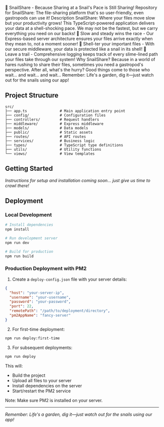🐌 SnailShare - Because Sharing at a Snail's Pace is Still Sharing!
Repository for SnailShare: The file-sharing platform that's so user-friendly, even gastropods can use it!
Description
SnailShare: Where your files move slow but your productivity grows! This TypeScript-powered application delivers your data at a shell-shocking pace. We may not be the fastest, but we carry everything you need on our backs!
🐌 Slow and steady wins the race - Our Express-based server architecture ensures your files arrive exactly when they mean to, not a moment sooner!
🐚 Shell-ter your important files - With our secure middleware, your data is protected like a snail in its shell!
🍃 Leave a trail - Comprehensive logging keeps track of every slime-lined path your files take through our system!
Why SnailShare?
Because in a world of hares rushing to share their files, sometimes you need a gastropod's perspective. After all, what's the hurry? Good things come to those who wait... and wait... and wait...
Remember: Life's a garden, dig it—just watch out for the snails using our app!

## Project Structure

```
src/
├── app.ts               # Main application entry point
├── config/              # Configuration files
├── controllers/         # Request handlers
├── middleware/          # Express middleware
├── models/              # Data models
├── public/              # Static assets
├── routes/              # API routes
├── services/            # Business logic
├── types/               # TypeScript type definitions
├── utils/               # Utility functions
└── views/               # View templates
```

## Getting Started

*Instructions for setup and installation coming soon... just give us time to crawl there!*

## Deployment

### Local Development
```bash
# Install dependencies
npm install

# Run development server
npm run dev

# Build for production
npm run build
```

### Production Deployment with PM2

1. Create a `deploy-config.json` file with your server details:
```json
{
  "host": "your-server-ip",
  "username": "your-username",
  "password": "your-password",
  "port": 22,
  "remotePath": "/path/to/deployment/directory",
  "pm2AppName": "fancy-server"
}
```

2. For first-time deployment:
```bash
npm run deploy:first-time
```

3. For subsequent deployments:
```bash
npm run deploy
```

This will:
- Build the project
- Upload all files to your server
- Install dependencies on the server
- Start/restart the PM2 service

Note: Make sure PM2 is installed on your server.

---

*Remember: Life's a garden, dig it—just watch out for the snails using our app!*